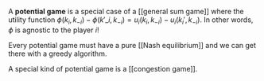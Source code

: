 A **potential game** is a special case of a [[general sum game]] where the utility function $\phi(k_i, k_{-i}) - \phi(k'\_i, k_{-i}) = u_i(k_i, k_{-i})-u_i(k_i', k_{-i})$. In other words, $\phi$ is agnostic to the player $i$!

Every potential game must have a pure [[Nash equilibrium]] and we can get there with a greedy algorithm.

A special kind of potential game is a [[congestion game]].

